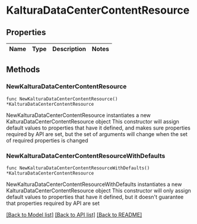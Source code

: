 # KalturaDataCenterContentResource

## Properties

Name | Type | Description | Notes
------------ | ------------- | ------------- | -------------

## Methods

### NewKalturaDataCenterContentResource

`func NewKalturaDataCenterContentResource() *KalturaDataCenterContentResource`

NewKalturaDataCenterContentResource instantiates a new KalturaDataCenterContentResource object
This constructor will assign default values to properties that have it defined,
and makes sure properties required by API are set, but the set of arguments
will change when the set of required properties is changed

### NewKalturaDataCenterContentResourceWithDefaults

`func NewKalturaDataCenterContentResourceWithDefaults() *KalturaDataCenterContentResource`

NewKalturaDataCenterContentResourceWithDefaults instantiates a new KalturaDataCenterContentResource object
This constructor will only assign default values to properties that have it defined,
but it doesn't guarantee that properties required by API are set


[[Back to Model list]](../README.md#documentation-for-models) [[Back to API list]](../README.md#documentation-for-api-endpoints) [[Back to README]](../README.md)


